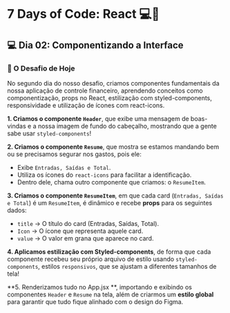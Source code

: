 # 7 Days of Code: React 💻💸

## 💻 Dia 02: Componentizando a Interface

### 🚀 O Desafio de Hoje

No segundo dia do nosso desafio, criamos componentes fundamentais da nossa aplicação de controle financeiro, aprendendo conceitos como componentização, props no React, estilização com styled-components, responsividade e utilização de ícones com react-icons.

**1. Criamos o componente `Header`**, que exibe uma mensagem de boas-vindas e a nossa imagem de fundo do cabeçalho, mostrando que a gente sabe usar `styled-components`!

**2. Criamos o componente `Resume`**, que mostra se estamos mandando bem ou se precisamos segurar nos gastos, pois ele:

- Exibe `Entradas, Saídas e Total`.
- Utiliza os ícones do `react-icons` para facilitar a identificação.
- Dentro dele, chama outro componente que criamos: o `ResumeItem`.

**3. Criamos o componente `ResumeItem`**, em que cada card (`Entradas, Saídas e Total`) é um `ResumeItem`, é dinâmico e recebe **props** para os seguintes dados:
  - `title` -> O título do card (Entradas, Saídas, Total).
  - `Icon` -> O ícone que representa aquele card.
  - `value` -> O valor em grana que aparece no card.

**4. Aplicamos estilização com Styled-components**, de forma que cada componente recebeu seu próprio arquivo de estilo usando `styled-components`, estilos `responsivos`, que se ajustam a diferentes tamanhos de tela!

**5. Renderizamos tudo no App.jsx **, importando e exibindo os componentes `Header` e `Resume` na tela, além de criarmos um **estilo global** para garantir que tudo fique alinhado com o design do Figma.

